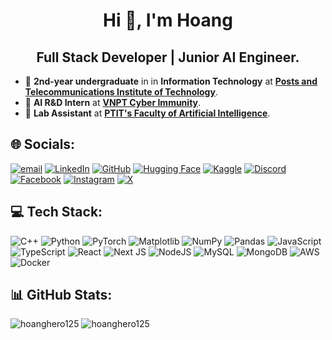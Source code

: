 <h1 align="center">Hi 👋, I'm Hoang</h1>
<h2 align="center">Full Stack Developer | Junior AI Engineer.</h3>

- 🏫 **2nd-year undergraduate** in in **Information Technology** at [**Posts and Telecommunications Institute of Technology**](https://ptit.edu.vn/).
- 🔭 **AI R&D Intern** at [**VNPT Cyber Immunity**](https://sec.vnpt.vn/).
- 📃 **Lab Assistant** at [**PTIT's Faculty of Artificial Intelligence**](https://ai.ptit.edu.vn/).

<h2 align="left">🌐 Socials:</h3>

[![email](https://img.shields.io/badge/Email-D14836?logo=gmail&logoColor=white)](mailto:dekuran.business@gmail.com) [![LinkedIn](https://custom-icon-badges.demolab.com/badge/LinkedIn-0A66C2?logo=linkedin-white&logoColor=fff)](https://linkedin.com/in/dpbhoang) [![GitHub](https://img.shields.io/badge/GitHub-%23121011.svg?logo=github&logoColor=white)](https://github.com/hoanghero125) [![Hugging Face](https://img.shields.io/badge/Hugging%20Face-FFD21E?logo=huggingface&logoColor=000)](https://huggingface.co/dekthedev) [![Kaggle](https://img.shields.io/badge/Kaggle-20BEFF?logo=kaggle&logoColor=fff)](https://www.kaggle.com/dekthedev) 
[![Discord](https://img.shields.io/badge/Discord-%237289DA.svg?logo=discord&logoColor=white)](https://discord.gg/dekuranvn) [![Facebook](https://img.shields.io/badge/Facebook-%231877F2.svg?logo=Facebook&logoColor=white)](https://facebook.com/dekuranvn) [![Instagram](https://img.shields.io/badge/Instagram-%23E4405F.svg?logo=Instagram&logoColor=white)](https://instagram.com/dekuranvn) [![X](https://img.shields.io/badge/X-%23000000.svg?logo=X&logoColor=white)](https://x.com/DekuranVN)

<h2 align="left">💻 Tech Stack:</h3>

![C++](https://img.shields.io/badge/c++-%2300599C.svg?style=for-the-badge&logo=c%2B%2B&logoColor=white) ![Python](https://img.shields.io/badge/python-3670A0?style=for-the-badge&logo=python&logoColor=ffdd54) ![PyTorch](https://img.shields.io/badge/PyTorch-%23EE4C2C.svg?style=for-the-badge&logo=PyTorch&logoColor=white) ![Matplotlib](https://custom-icon-badges.demolab.com/badge/Matplotlib-71D291?style=for-the-badge&logo=Matplotlib&logoColor=white) ![NumPy](https://img.shields.io/badge/NumPy-4DABCF?style=for-the-badge&logo=numpy&logoColor=white) ![Pandas](https://img.shields.io/badge/pandas-%23150458.svg?style=for-the-badge&logo=pandas&logoColor=white) ![JavaScript](https://img.shields.io/badge/javascript-%23323330.svg?style=for-the-badge&logo=javascript&logoColor=%23F7DF1E) ![TypeScript](https://img.shields.io/badge/typescript-%23007ACC.svg?style=for-the-badge&logo=typescript&logoColor=white) ![React](https://img.shields.io/badge/react-%2320232a.svg?style=for-the-badge&logo=react&logoColor=%2361DAFB) ![Next JS](https://img.shields.io/badge/Next-black?style=for-the-badge&logo=next.js&logoColor=white) ![NodeJS](https://img.shields.io/badge/node.js-6DA55F?style=for-the-badge&logo=node.js&logoColor=white) ![MySQL](https://img.shields.io/badge/mysql-4479A1.svg?style=for-the-badge&logo=mysql&logoColor=white) ![MongoDB](https://img.shields.io/badge/MongoDB-%234ea94b.svg?style=for-the-badge&logo=mongodb&logoColor=white) ![AWS](https://custom-icon-badges.demolab.com/badge/AWS-%23FF9900.svg?style=for-the-badge&logo=aws&logoColor=white) ![Docker](https://img.shields.io/badge/docker-%230db7ed.svg?style=for-the-badge&logo=docker&logoColor=white)

<h2 align="left">📊 GitHub Stats:</h3>
<p><img src="https://github-readme-stats.vercel.app/api?username=hoanghero125&theme=aura_dark&show_icons=true&locale=en" alt="hoanghero125" />
<img src="https://github-readme-stats.vercel.app/api/top-langs?username=hoanghero125&theme=aura_dark&show_icons=true&locale=en&layout=compact" alt="hoanghero125" />
